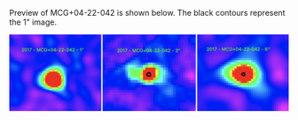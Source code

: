 Preview of MCG+04-22-042 is shown below. The black contours represent the 1" image. 

![MCG+04-22-042](MCG+04-22-042.png "MCG+04-22-042")
